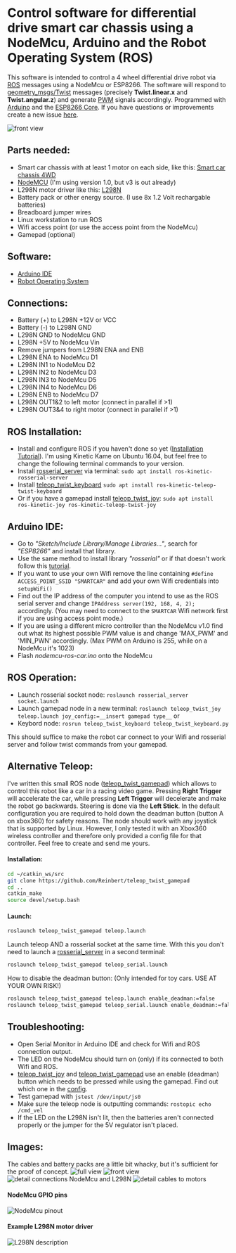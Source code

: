 # Control software for differential drive smart car chassis using a NodeMcu, Arduino and the Robot Operating System (ROS)
This software is intended to control a 4 wheel differential drive robot via [ROS](https://www.ros.org/) messages using a NodeMcu or ESP8266. The software will respond to [geometry_msgs/Twist](https://docs.ros.org/api/geometry_msgs/html/msg/Twist.html) messages (precisely __Twist.linear.x__ and __Twist.angular.z__) and generate [PWM](https://en.wikipedia.org/wiki/Pulse-width_modulation) signals accordingly. Programmed with [Arduino](https://www.arduino.cc/) and the [ESP8266 Core](https://github.com/esp8266/Arduino). If you have questions or improvements create a new issue [here](https://github.com/Reinbert/ros_diffdrive_robot/issues).

![front view](https://imgur.com/VKUpHHX.jpg)

## Parts needed:
- Smart car chassis with at least 1 motor on each side, like this: [Smart car chassis 4WD](https://www.aliexpress.com/item/Smart-car-chassis-4WD-4-wheel-drive-force-the-chronological-magnetic-motor-With-code-disc-tachometer/32622219972.html?spm=a2g0s.9042311.0.0.27424c4djmBIqw)
- [NodeMCU](https://en.wikipedia.org/wiki/NodeMCU) (I'm using version 1.0, but v3 is out already)
- L298N motor driver like this: [L298N](https://www.aliexpress.com/item/L298N-Module-Dual-H-Bridge-Stepper-Motor-Driver-Board-Modules-for-Arduino-Smart-Car-FZ0407-Free/1761850243.html)
- Battery pack or other energy source. (I use 8x 1.2 Volt rechargable batteries)
- Breadboard jumper wires
- Linux workstation to run ROS
- Wifi access point (or use the access point from the NodeMcu)
- Gamepad (optional)

## Software:
- [Arduino IDE](https://www.arduino.cc/en/Main/Software)
- [Robot Operating System](http://www.ros.org/)

## Connections:
- Battery (+) to L298N +12V or VCC 
- Battery (-) to L298N GND
- L298N GND to NodeMcu GND
- L298N +5V to NodeMcu Vin
- Remove jumpers from L298N ENA and ENB
- L298N ENA to NodeMcu D1
- L298N IN1 to NodeMcu D2
- L298N IN2 to NodeMcu D3
- L298N IN3 to NodeMcu D5
- L298N IN4 to NodeMcu D6
- L298N ENB to NodeMcu D7
- L298N OUT1&2 to left motor (connect in parallel if >1)
- L298N OUT3&4 to right motor (connect in parallel if >1)

## ROS Installation:
- Install and configure ROS if you haven't done so yet ([Installation Tutorial](https://wiki.ros.org/ROS/Installation)). I'm using Kinetic Kame on Ubuntu 16.04, but feel free to change the following terminal commands to your version.
- Install [rosserial_server](https://wiki.ros.org/rosserial_server) via terminal: `sudo apt install ros-kinetic-rosserial-server`
- Install [teleop_twist_keyboard](https://wiki.ros.org/teleop_twist_keyboard) `sudo apt install ros-kinetic-teleop-twist-keyboard`
- Or if you have a gamepad install [teleop_twist_joy](https://wiki.ros.org/teleop_twist_joy): `sudo apt install ros-kinetic-joy ros-kinetic-teleop-twist-joy`

## Arduino IDE:
- Go to _"Sketch/Include Library/Manage Libraries..."_, search for _"ESP8266"_ and install that library.
- Use the same method to install library _"rosserial"_ or if that doesn't work follow this [tutorial](https://wiki.ros.org/rosserial_arduino/Tutorials/Arduino%20IDE%20Setup).
- If you want to use your own Wifi remove the line containing `#define ACCESS_POINT_SSID "SMARTCAR"` and add your own Wifi credentials into `setupWiFi()`
- Find out the IP address of the computer you intend to use as the ROS serial server and change `IPAddress server(192, 168, 4, 2);` accordingly. (You may need to connect to the `SMARTCAR` Wifi network first if you are using access point mode.)
- If you are using a different micro controller than the NodeMcu v1.0 find out what its highest possible PWM value is and change 'MAX_PWM' and 'MIN_PWN' accordingly. (Max PWM on Arduino is 255, while on a NodeMcu it's 1023)
- Flash _nodemcu-ros-car.ino_ onto the NodeMcu

## ROS Operation:
- Launch rosserial socket node: `roslaunch rosserial_server socket.launch`
- Launch gamepad node in a new terminal: `roslaunch teleop_twist_joy teleop.launch joy_config:=__insert gamepad type__` or 
- Keybord node: `rosrun teleop_twist_keyboard teleop_twist_keyboard.py`

This should suffice to make the robot car connect to your Wifi and rosserial server and follow twist commands from your gamepad.
## Alternative Teleop:
I've written this small ROS node ([teleop_twist_gamepad](https://github.com/Reinbert/teleop_twist_gamepad)) which allows to control this robot like a car in a racing video game. Pressing __Right Trigger__ will accelerate the car, while pressing __Left Trigger__ will decelerate and make the robot go backwards. Steering is done via the __Left Stick__. In the default configuration you are required to hold down the deadman button (button A on xbox360) for safety reasons. The node should work with any joystick that is supported by Linux. However, I only tested it with an Xbox360 wireless controller and therefore only provided a config file for that controller. Feel free to create and send me yours.
#### Installation: 
```sh
cd ~/catkin_ws/src
git clone https://github.com/Reinbert/teleop_twist_gamepad
cd ..
catkin_make
source devel/setup.bash
```
#### Launch:
```sh
roslaunch teleop_twist_gamepad teleop.launch
```
Launch teleop AND a rosserial socket at the same time. With this you don't need to launch a [rosserial_server](https://wiki.ros.org/rosserial_server) in a second terminal:
```sh
roslaunch teleop_twist_gamepad teleop_serial.launch 
```
How to disable the deadman button: (Only intended for toy cars. USE AT YOUR OWN RISK!)
```sh
roslaunch teleop_twist_gamepad teleop.launch enable_deadman:=false 
roslaunch teleop_twist_gamepad teleop_serial.launch enable_deadman:=false
```
## Troubleshooting:
- Open Serial Monitor in Arduino IDE and check for Wifi and ROS connection output. 
- The LED on the NodeMcu should turn on (only) if its connected to both Wifi and ROS.
- [teleop_twist_joy](https://wiki.ros.org/teleop_twist_joy) and [teleop_twist_gamepad](https://github.com/Reinbert/teleop_twist_gamepad) use an enable (deadman) button which needs to be pressed while using the gamepad. Find out which one in the [config](https://github.com/ros-teleop/teleop_twist_joy/tree/indigo-devel/config).
- Test gamepad with `jstest /dev/input/js0`
- Make sure the teleop node is outputting commands: `rostopic echo /cmd_vel`
- If the LED on the L298N isn't lit, then the batteries aren't connected properly or the jumper for the 5V regulator isn't placed.


## Images:
The cables and battery packs are a little bit whacky, but it's sufficient for the proof of concept.
![full view](https://i.imgur.com/knOrHnc.jpg)
![front view](https://imgur.com/VKUpHHX.jpg)
![detail connections NodeMcu and L298N](https://i.imgur.com/jP4KJ6y.jpg)
![detail cables to motors](https://i.imgur.com/0ckEcW2.jpg)
#### NodeMcu GPIO pins
![NodeMcu pinout](https://pradeepsinghblog.files.wordpress.com/2016/04/nodemcu_pins.png?w=616)
#### Example L298N motor driver
![L298N description](http://qqtrading.com.my/image/catalog/Products/Module/L298N-module/L298N_Motor_Driver_Connections.jpg)
